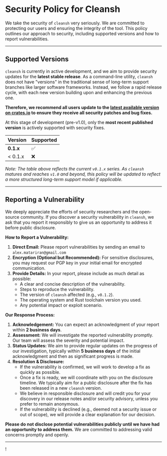 # Security Policy for Cleansh

We take the security of `cleansh` very seriously. We are committed to protecting our users and ensuring the integrity of the tool. This policy outlines our approach to security, including supported versions and how to report vulnerabilities.

---

## Supported Versions

`cleansh` is currently in active development, and we aim to provide security updates for the **latest stable release**. As a command-line utility, `cleansh` does not have "versions" in the traditional sense of long-term support branches like larger software frameworks. Instead, we follow a rapid release cycle, with each new version building upon and enhancing the previous one.

**Therefore, we recommend all users update to the [latest available version on crates.io](https://crates.io/crates/cleansh) to ensure they receive all security patches and bug fixes.**

At this stage of development (pre-v1.0), only the **most recent published version** is actively supported with security fixes.

| Version | Supported          |
| :------ | :----------------- |
| **0.1.x** | :white_check_mark: |
| < 0.1.x | :x:                |

*Note: The table above reflects the current `v0.1.x` series. As `cleansh` matures and reaches `v1.0` and beyond, this policy will be updated to reflect a more structured long-term support model if applicable.*

---

## Reporting a Vulnerability

We deeply appreciate the efforts of security researchers and the open-source community. If you discover a security vulnerability in `cleansh`, we ask that you report it responsibly to give us an opportunity to address it before public disclosure.

**How to Report a Vulnerability:**

1.  **Direct Email:** Please report vulnerabilities by sending an email to `alex.matariran@gmail.com`
2.  **Encryption (Optional but Recommended):** For sensitive disclosures, you may request our PGP key in your initial email for encrypted communication.
3.  **Provide Details:** In your report, please include as much detail as possible:
    * A clear and concise description of the vulnerability.
    * Steps to reproduce the vulnerability.
    * The version of `cleansh` affected (e.g., `v0.1.2`).
    * The operating system and Rust toolchain version you used.
    * Any potential impact or exploit scenario.

**Our Response Process:**

1.  **Acknowledgement:** You can expect an acknowledgment of your report within **2 business days**.
2.  **Assessment:** We will investigate the reported vulnerability promptly. Our team will assess the severity and potential impact.
3.  **Status Updates:** We aim to provide regular updates on the progress of our investigation, typically within **5 business days** of the initial acknowledgment and then as significant progress is made.
4.  **Resolution & Disclosure:**
    * If the vulnerability is confirmed, we will work to develop a fix as quickly as possible.
    * Once a fix is ready, we will coordinate with you on the disclosure timeline. We typically aim for a public disclosure after the fix has been released in a new `cleansh` version.
    * We believe in responsible disclosure and will credit you for your discovery in our release notes and/or security advisory, unless you prefer to remain anonymous.
    * If the vulnerability is declined (e.g., deemed not a security issue or out of scope), we will provide a clear explanation for our decision.

**Please do not disclose potential vulnerabilities publicly until we have had an opportunity to address them.** We are committed to addressing valid concerns promptly and openly.

---
!
